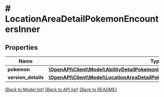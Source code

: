 # # LocationAreaDetailPokemonEncountersInner

## Properties

Name | Type | Description | Notes
------------ | ------------- | ------------- | -------------
**pokemon** | [**\OpenAPI\Client\Model\AbilityDetailPokemonInnerPokemon**](AbilityDetailPokemonInnerPokemon.md) |  |
**version_details** | [**\OpenAPI\Client\Model\LocationAreaDetailPokemonEncountersInnerVersionDetailsInner[]**](LocationAreaDetailPokemonEncountersInnerVersionDetailsInner.md) |  |

[[Back to Model list]](../../README.md#models) [[Back to API list]](../../README.md#endpoints) [[Back to README]](../../README.md)
